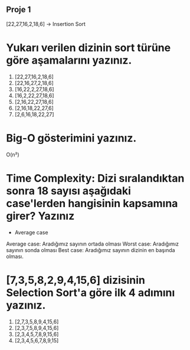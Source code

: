 ## Proje 1
[22,27,16,2,18,6] -> Insertion Sort

# Yukarı verilen dizinin sort türüne göre aşamalarını yazınız.
1. [22,27,16,2,18,6]
2. [22,16,27,2,18,6]
3. [16,22,2,27,18,6]
4. [16,2,22,27,18,6]
5. [2,16,22,27,18,6]
6. [2,16,18,22,27,6]
7. [2,6,16,18,22,27]

   
# Big-O gösterimini yazınız.
O(n²)
# Time Complexity: Dizi sıralandıktan sonra 18 sayısı aşağıdaki case'lerden hangisinin kapsamına girer? Yazınız
- Average case

Average case: Aradığımız sayının ortada olması
Worst case: Aradığımız sayının sonda olması
Best case: Aradığımız sayının dizinin en başında olması.


# [7,3,5,8,2,9,4,15,6] dizisinin Selection Sort'a göre ilk 4 adımını yazınız.
1. [2,7,3,5,8,9,4,15,6]
2. [2,3,7,5,8,9,4,15,6]
3. [2,3,4,5,7,8,9,15,6]
4. [2,3,4,5,6,7,8,9,15]
